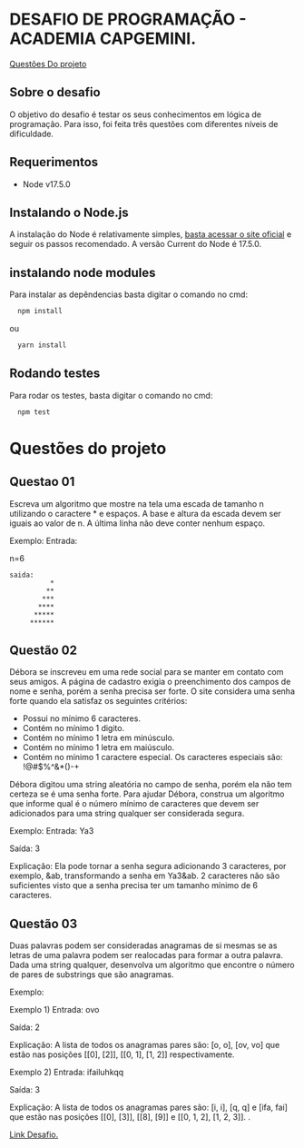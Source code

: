 # DESAFIO DE PROGRAMAÇÃO - ACADEMIA CAPGEMINI.

[Questões Do projeto](#Questões-do-projeto)

## Sobre o desafio

O objetivo do desafio é testar os seus conhecimentos em lógica de programação. Para isso, foi feita três questões com diferentes níveis de dificuldade.


## Requerimentos
- Node v17.5.0


## Instalando o Node.js 

A instalação do Node é relativamente simples, [basta acessar o site oficial](https://nodejs.org/en/) e seguir os passos recomendado. A versão Current do Node é 17.5.0.

## instalando node modules

Para instalar as depêndencias basta digitar o comando no cmd:

```bash
  npm install
```
ou
```bash
  yarn install
```

## Rodando testes

Para rodar os testes, basta digitar o comando no cmd:

```bash
  npm test
```

# Questões do projeto

## Questao 01

Escreva um algoritmo que mostre na tela uma escada de tamanho n utilizando o caractere * e espaços. A base e altura da escada devem ser iguais ao valor de n. A última linha não deve conter nenhum espaço.

Exemplo:
Entrada:

n=6

```output
saida:
          *
         **
        ***
       ****
      *****
     ******
```

## Questão 02

Débora se inscreveu em uma rede social para se manter em contato com seus amigos. A página de cadastro exigia o preenchimento dos campos de nome e senha, porém a senha precisa ser forte. O site considera uma senha forte quando ela satisfaz os seguintes critérios:

- Possui no mínimo 6 caracteres.
- Contém no mínimo 1 digito.
- Contém no mínimo 1 letra em minúsculo.
- Contém no mínimo 1 letra em maiúsculo.
- Contém no mínimo 1 caractere especial. Os caracteres especiais são: !@#$%^&*()-+

Débora digitou uma string aleatória no campo de senha, porém ela não tem certeza se é uma senha forte. Para ajudar Débora, construa um algoritmo que informe qual é o número mínimo de caracteres que devem ser adicionados para uma string qualquer ser considerada segura.

Exemplo:
Entrada:
Ya3

Saída:
3

Explicação:
Ela pode tornar a senha segura adicionando 3 caracteres, por exemplo, &ab, transformando a senha em Ya3&ab. 2 caracteres não são suficientes visto que a senha precisa ter um tamanho mínimo de 6 caracteres.


## Questão 03
Duas palavras podem ser consideradas anagramas de si mesmas se as letras de uma palavra podem ser realocadas para formar a outra palavra. Dada uma string qualquer, desenvolva um algoritmo que encontre o número de pares de substrings que são anagramas.

Exemplo:

Exemplo 1)
Entrada:
ovo

Saída:
2

Explicação:
A lista de todos os anagramas pares são: [o, o], [ov, vo] que estão nas posições [[0], [2]], [[0, 1], [1, 2]] respectivamente. 

Exemplo 2)
Entrada:
ifailuhkqq

Saída:
3

Explicação:
A lista de todos os anagramas pares são: [i, i], [q, q] e [ifa, fai] que estão nas posições [[0], [3]], [[8],  [9]] e [[0, 1, 2], [1, 2, 3]].
.

[Link Desafio.](https://docs.google.com/document/d/1fAzE01t6hEyg8JrbRo7vOA3K2W-NYisF/edit)

